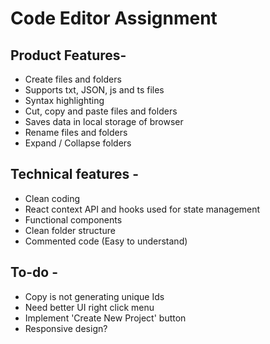 # Code Editor Assignment

## Product Features-

- Create files and folders
- Supports txt, JSON, js and ts files
- Syntax highlighting
- Cut, copy and paste files and folders
- Saves data in local storage of browser
- Rename files and folders
- Expand / Collapse folders

## Technical features -

- Clean coding
- React context API and hooks used for state management
- Functional components
- Clean folder structure
- Commented code (Easy to understand)

## To-do -

- Copy is not generating unique Ids
- Need better UI right click menu
- Implement 'Create New Project' button
- Responsive design?
